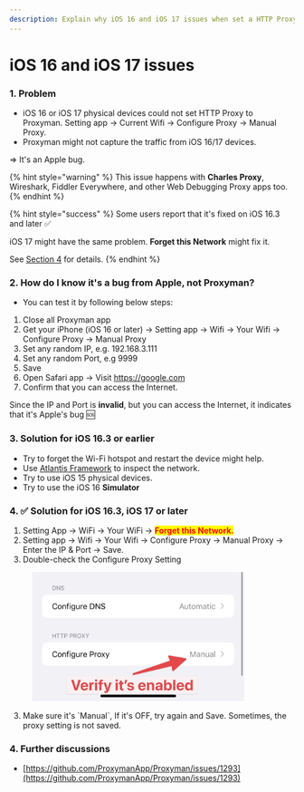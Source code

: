 ```yaml
---
description: Explain why iOS 16 and iOS 17 issues when set a HTTP Proxy
---
```


# iOS 16 and iOS 17 issues

### 1. Problem

* iOS 16 or iOS 17 physical devices could not set HTTP Proxy to Proxyman. Setting app -> Current Wifi -> Configure Proxy -> Manual Proxy.
* Proxyman might not capture the traffic from iOS 16/17 devices.

\=> It's an Apple bug.

{% hint style="warning" %}
This issue happens with **Charles Proxy**, Wireshark, Fiddler Everywhere, and other Web Debugging Proxy apps too.
{% endhint %}

{% hint style="success" %}
Some users report that it's fixed on iOS 16.3 and later ✅&#x20;

iOS 17 might have the same problem. **Forget this Network** might fix it.

See [Section 4](ios-16-devices-issues.md#4.-solution-for-ios-16.3-or-later) for details.
{% endhint %}

### 2. How do I know it's a bug from Apple, not Proxyman?

* You can test it by following below steps:

1. Close all Proxyman app
2. Get your iPhone (iOS 16 or later) -> Setting app -> Wifi -> Your Wifi -> Configure Proxy -> Manual Proxy
3. Set any random IP, e.g. 192.168.3.111
4. Set any random Port, e.g 9999
5. Save
6. Open Safari app -> Visit https://google.com
7. Confirm that you can access the Internet.

Since the IP and Port is **invalid**, but you can access the Internet, it indicates that it's Apple's bug 🆘

### 3. Solution for iOS 16.3 or earlier

* Try to forget the Wi-Fi hotspot and restart the device might help.
* Use [Atlantis Framework](https://github.com/ProxymanApp/atlantis) to inspect the network.
* Try to use iOS 15 physical devices.
* Try to use the iOS 16 **Simulator**

### 4. ✅ Solution for iOS 16.3, iOS 17 or later

1. Setting App -> WiFi -> Your WiFi -> <mark style="color:red;">**Forget this Network.**</mark>
2. Setting app -> Wifi -> Your Wifi -> Configure Proxy -> Manual Proxy -> Enter the IP & Port -> Save.
3. Double-check the Configure Proxy Setting

<figure><img src="../.gitbook/assets/IMG_7734727B4024-1.jpeg" alt="" width="375"><figcaption></figcaption></figure>

3. Make sure it's \`Manual\`, If it's OFF, try again and Save. Sometimes, the proxy setting is not saved.

### 4. Further discussions

* [https://github.com/ProxymanApp/Proxyman/issues/1293](https://github.com/ProxymanApp/Proxyman/issues/1293)

